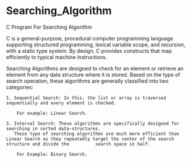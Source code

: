 # Searching_Algorithm
C Program For Searching Algorithm

C is a general-purpose, procedural computer programming language supporting structured programming, lexical variable scope, and recursion, with a static type system. By design, C provides constructs that map efficiently to typical machine instructions.

Searching Algorithms are designed to check for an element or retrieve an element from any data structure where it is stored. Based on the type of search operation, these algorithms are generally classified into two categories:

    1. Sequential Search: In this, the list or array is traversed sequentially and every element is checked.

        For example: Linear Search.
        
    3. Interval Search: These algorithms are specifically designed for searching in sorted data-structures.
       These type of searching algorithms are much more efficient than Linear Search as they repeatedly target the center of the search structure and divide the          search space in half.
 
        For Example: Binary Search.
